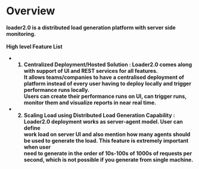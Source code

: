 <b>Overview<b>
========
loader2.0 is a distributed load generation platform with server side monitoring.<br>
<br><b>High level Feature List</b>
* 1) <b>Centralized Deployment/Hosted Solution :</b> Loader2.0 comes along with support of UI and REST services for all features.<br>
It allows teams/companies to have a centralised deployment of platform instead of every user having to deploy locally and trigger performance runs locally.<br>
Users can create their performance runs on UI, can trigger runs, monitor them and visualize reports in near real time.<br>
* 2) <b>Scaling Load using Distributed Load Generation Capability :</b> Loader2.0 deployment works as server-agent model. User can define <br>
work load on server UI and also mention how many agents should be used to generate the load. This feature is extremely important when user <br>
need to generate in the order of 10s-100s of 1000s of requests per second, which is not possible if you generate from single machine.
